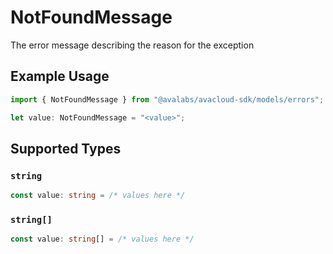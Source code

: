 # NotFoundMessage

The error message describing the reason for the exception

## Example Usage

```typescript
import { NotFoundMessage } from "@avalabs/avacloud-sdk/models/errors";

let value: NotFoundMessage = "<value>";
```

## Supported Types

### `string`

```typescript
const value: string = /* values here */
```

### `string[]`

```typescript
const value: string[] = /* values here */
```

